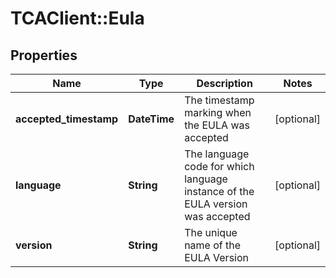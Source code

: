 # TCAClient::Eula

## Properties
Name | Type | Description | Notes
------------ | ------------- | ------------- | -------------
**accepted_timestamp** | **DateTime** | The timestamp marking when the EULA was accepted  | [optional] 
**language** | **String** | The language code for which language instance of the EULA version was accepted  | [optional] 
**version** | **String** | The unique name of the EULA Version  | [optional] 


